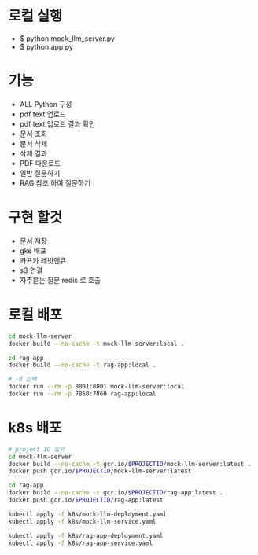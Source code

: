 # 로컬 실행
* $ python mock_llm_server.py
* $ python app.py

# 기능
* ALL Python 구성
* pdf text 업로드
* pdf text 업로드 결과 확인
* 문서 조회
* 문서 삭제
* 삭제 결과
* PDF 다운로드
* 일반 질문하기 
* RAG 참조 하여 질문하기


# 구현 할것
* 문서 저장 
* gke 배포
* 카프카 레빗앤큐 
* s3 연결
* 자주묻는 질문 redis 로 호출


# 로컬 배포
```bash
cd mock-llm-server
docker build --no-cache -t mock-llm-server:local .

cd rag-app
docker build --no-cache -t rag-app:local .

# -d 선택
docker run --rm -p 8001:8001 mock-llm-server:local
docker run --rm -p 7860:7860 rag-app:local
```

# k8s 배포
```bash
# project ID 입력
cd mock-llm-server
docker build --no-cache -t gcr.io/$PROJECTID/mock-llm-server:latest .
docker push gcr.io/$PROJECTID/mock-llm-server:latest

cd rag-app
docker build --no-cache -t gcr.io/$PROJECTID/rag-app:latest .
docker push gcr.io/$PROJECTID/rag-app:latest

kubectl apply -f k8s/mock-llm-deployment.yaml
kubectl apply -f k8s/mock-llm-service.yaml

kubectl apply -f k8s/rag-app-deployment.yaml
kubectl apply -f k8s/rag-app-service.yaml
```
